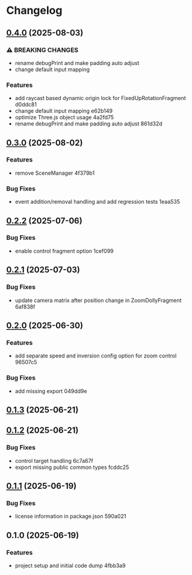 # Changelog

## [0.4.0](https://github.com/gergely-ferenczy/three-bits/compare/v0.3.0...v0.4.0) (2025-08-03)

### ⚠ BREAKING CHANGES

- rename debugPrint and make padding auto adjust
- change default input mapping

### Features

- add raycast based dynamic origin lock for FixedUpRotationFragment d0ddc81
- change default input mapping e62b149
- optimize Three.js object usage 4a2fd75
- rename debugPrint and make padding auto adjust 861d32d

## [0.3.0](https://github.com/gergely-ferenczy/three-bits/compare/v0.2.2...v0.3.0) (2025-08-02)

### Features

- remove SceneManager 4f379b1

### Bug Fixes

- event addition/removal handling and add regression tests 1eaa535

## [0.2.2](https://github.com/gergely-ferenczy/three-bits/compare/v0.2.1...v0.2.2) (2025-07-06)

### Bug Fixes

- enable control fragment option 1cef099

## [0.2.1](https://github.com/gergely-ferenczy/three-bits/compare/v0.2.0...v0.2.1) (2025-07-03)

### Bug Fixes

- update camera matrix after position change in ZoomDollyFragment 6af838f

## [0.2.0](https://github.com/gergely-ferenczy/three-bits/compare/v0.1.3...v0.2.0) (2025-06-30)

### Features

- add separate speed and inversion config option for zoom control 96507c5

### Bug Fixes

- add missing export 049dd9e

## [0.1.3](https://github.com/gergely-ferenczy/three-bits/compare/v0.1.2...v0.1.3) (2025-06-21)

## [0.1.2](https://github.com/gergely-ferenczy/three-bits/compare/v0.1.1...v0.1.2) (2025-06-21)

### Bug Fixes

- control target handling 6c7a67f
- export missing public common types fcddc25

## [0.1.1](https://github.com/gergely-ferenczy/three-bits/compare/v0.1.0...v0.1.1) (2025-06-19)

### Bug Fixes

- license information in package.json 590a021

## 0.1.0 (2025-06-19)

### Features

- project setup and initial code dump 4fbb3a9
